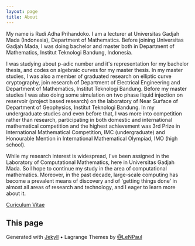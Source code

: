 ```yaml
---
layout: page
title: About
---
```


My name is Rudi Adha Prihandoko. I am a lecturer at Universitas Gadjah Mada (Indonesia), Department of Mathematics. Before joining Universitas Gadjah Mada, I was doing bachelor and master both in Department of Mathematics, Institut Teknologi Bandung, Indonesia.

I was studying about p-adic number and it's representation for my bachelor thesis, and codes on algebraic curves for my master thesis. In my master studies, I was also a member of graduated research on elliptic curve cryptography, join research of Department of Electrical Engineering and Department of Mathematics, Institut Teknologi Bandung. Before my master studies I was also doing some simulation on two phase liquid injection on reservoir (project based research) on the laboratory of Near Surface of Department of Geophysics, Institut Teknologi Bandung. In my undergraduate studies and even before that, I was more into competition rather than research, participating in both domestic and international mathematical competition and the highest achievement was 3rd Prize in International Mathematical Competition, IMC (undergraduate) and Honourable Mention in International Mathematical Olympiad, IMO (high school).

While my research interest is widespread, I've been assigned in the Laboratory of Computational Mathematics, here in Universitas Gadjah Mada. So I hope to continue my study in the area of computational mathematics. Moreover, in the past decade, large-scale computing has become a prevalent means of discovery and of 'getting things done' in almost all areas of research and technology, and I eager to learn more about it.


[Curiculum Vitae](/files/CV-Rudi-Adha-Prihandoko.pdf)

## This page

Generated with [Jekyll](jekyllrb.org) • Lagrange Themes by [@LeNPaul](https://github.com/LeNPaul/Lagrange/)
